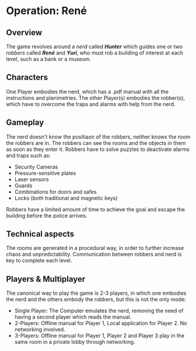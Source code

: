 # Operation: René

## Overview
The game revolves around a *nerd* called ***Hunter*** which guides one or two *robbers* called ***René*** and ***Yuri***, who must rob a building of interest at each level, such as a bank or a museum.

## Characters
One Player embodies the nerd, which has a .pdf manual with all the instructions and planimetries.
The other Player(s) embodies the robber(s), which have to overcome the traps and alarms with help from the nerd. 

## Gameplay
The nerd doesn't know the positiaon of the robbers, neither knows the room the robbers are in. The robbers can see the rooms and the objects in them as soon as they enter it.
Robbers have to solve puzzles to deactivate alarms and traps such as:
- Security Cameras
- Pressure-sensitive plates
- Laser sensors
- Guards
- Combinations for doors and safes
- Locks (both traditional and magnetic keys)

Robbers have a limited amount of time to achieve the goal and escape the building before the police arrives.

## Technical aspects
The rooms are generated in a procedural way, in order to further increase chaos and unpredictability.
Communication between robbers and nerd is key to complete each level.

## Players & Multiplayer
The canonical way to play the game is 2-3 players, in which one embodies the nerd and the others embody the robbers, but this is not the only mode:
- Single Player: The Computer emulates the nerd, removing the need of having a second player which reads the manual.
- 2-Players: Offline manual for Player 1, Local application for Player 2. No networking involved.
- 3-Players: Offline manual for Player 1, Player 2 and Player 3 play in the same room in a private lobby through networking.
